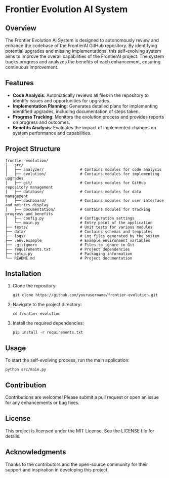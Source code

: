 # Frontier Evolution AI System

## Overview
The Frontier Evolution AI System is designed to autonomously review and enhance the codebase of the FrontierAI GitHub repository. By identifying potential upgrades and missing implementations, this self-evolving system aims to improve the overall capabilities of the FrontierAI project. The system tracks progress and analyzes the benefits of each enhancement, ensuring continuous improvement.

## Features
- **Code Analysis**: Automatically reviews all files in the repository to identify issues and opportunities for upgrades.
- **Implementation Planning**: Generates detailed plans for implementing identified upgrades, including documentation of steps taken.
- **Progress Tracking**: Monitors the evolution process and provides reports on progress and outcomes.
- **Benefits Analysis**: Evaluates the impact of implemented changes on system performance and capabilities.

## Project Structure
```
frontier-evolution/
├── src/
│   ├── analyzer/                # Contains modules for code analysis
│   ├── evolution/               # Contains modules for implementing upgrades
│   ├── git/                     # Contains modules for GitHub repository management
│   ├── database/                # Contains modules for data management
│   ├── dashboard/               # Contains modules for user interface and metrics display
│   ├── documentation/           # Contains modules for tracking progress and benefits
│   ├── config.py                # Configuration settings
│   └── main.py                  # Entry point of the application
├── tests/                       # Unit tests for various modules
├── data/                        # Contains schemas and templates
├── logs/                        # Log files generated by the system
├── .env.example                 # Example environment variables
├── .gitignore                   # Files to ignore in Git
├── requirements.txt             # Project dependencies
├── setup.py                     # Packaging information
└── README.md                    # Project documentation
```

## Installation
1. Clone the repository:
   ```
   git clone https://github.com/yourusername/frontier-evolution.git
   ```
2. Navigate to the project directory:
   ```
   cd frontier-evolution
   ```
3. Install the required dependencies:
   ```
   pip install -r requirements.txt
   ```

## Usage
To start the self-evolving process, run the main application:
```
python src/main.py
```

## Contribution
Contributions are welcome! Please submit a pull request or open an issue for any enhancements or bug fixes.

## License
This project is licensed under the MIT License. See the LICENSE file for details.

## Acknowledgments
Thanks to the contributors and the open-source community for their support and inspiration in developing this project.